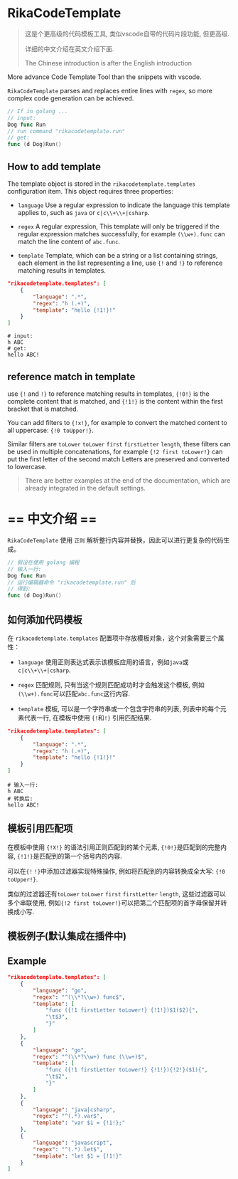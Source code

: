 # RikaCodeTemplate


> 这是个更高级的代码模板工具, 类似vscode自带的代码片段功能, 但更高级.
> 
> 详细的中文介绍在英文介绍下面.
>
> The Chinese introduction is after the English introduction

More advance Code Template Tool than the snippets with vscode. 

`RikaCodeTemplate` parses and replaces entire lines with `regex`, so more complex code generation can be achieved.

``` go
// If in golang ...
// input:
Dog func Run
// run command "rikacodetemplate.run"
// get:
func (d Dog)Run()
```

## How to add template

The template object is stored in the `rikacodetemplate.templates` configuration item. This object requires three properties:

- `language` Use a regular expression to indicate the language this template applies to, such as `java` or `c|c\\+\\+|csharp`.

- `regex` A regular expression, This template will only be triggered if the regular expression matches successfully, for example `(\\w+).func` can match the line content of `abc.func`.

- `template` Template, which can be a string or a list containing strings, each element in the list representing a line, use `{!` and `!}` to reference matching results in templates.

```json
"rikacodetemplate.templates": [
    {
        "language": ".*",
        "regex": "h (.+)",
        "template": "hello {!1!}!"
    }
]
```

```
# input:
h ABC
# get:
hello ABC!
```
## reference match in template

use `{!` and `!}` to reference matching results in templates, `{!0!}` is the complete content that is matched, and `{!1!}` is the content within the first bracket that is matched.

You can add filters to `{!x!}`, for example to convert the matched content to all uppercase: `{!0 toUpper!}`.

Similar filters are `toLower` `toLower` `first` `firstLetter` `length`, these filters can be used in multiple concatenations, for example `{!2 first toLower!}` can put the first letter of the second match Letters are preserved and converted to lowercase.

> There are better examples at the end of the documentation, which are already integrated in the default settings.

# == 中文介绍 ==

`RikaCodeTemplate` 使用 `正则` 解析整行内容并替换，因此可以进行更复杂的代码生成。

``` go
// 假设在使用 golang 编程
// 输入一行:
Dog func Run
// 运行编辑器命令 "rikacodetemplate.run" 后
// 得到:
func (d Dog)Run()
```

## 如何添加代码模板

在 `rikacodetemplate.templates` 配置项中存放模板对象，这个对象需要三个属性：

- `language` 使用正则表达式表示该模板应用的语言，例如`java`或`c|c\\+\\+|csharp`.

- `regex` 匹配规则, 只有当这个规则匹配成功时才会触发这个模板, 例如`(\\w+).func`可以匹配`abc.func`这行内容.

- `template` 模板, 可以是一个字符串或一个包含字符串的列表, 列表中的每个元素代表一行, 在模板中使用 `{!`和`!}` 引用匹配结果.

```json
"rikacodetemplate.templates": [
    {
        "language": ".*",
        "regex": "h (.+)",
        "template": "hello {!1!}!"
    }
]
```

```
# 输入一行:
h ABC
# 转换后:
hello ABC!
```

## 模板引用匹配项

在模板中使用 `{!X!}` 的语法引用正则匹配到的某个元素, `{!0!}`是匹配到的完整内容, `{!1!}`是匹配到的第一个括号内的内容.

可以在`{!` `!}`中添加过滤器实现特殊操作, 例如将匹配到的内容转换成全大写: `{!0 toUpper!}`.

类似的过滤器还有`toLower` `toLower` `first` `firstLetter` `length`, 这些过滤器可以多个串联使用, 例如`{!2 first toLower!}`可以把第二个匹配项的首字母保留并转换成小写.

## 模板例子(默认集成在插件中)
## Example

```json
"rikacodetemplate.templates": [
    {
        "language": "go",
        "regex": "^(\\*?\\w+) func$",
        "template": [
            "func ({!1 firstLetter toLower!} {!1!})$1($2){",
            "\t$3",
            "}"
        ]
    },
    {
        "language": "go",
        "regex": "^(\\*?\\w+) func (\\w+)$",
        "template": [
            "func ({!1 firstLetter toLower!} {!1!}){!2!}($1){",
            "\t$2",
            "}"
        ]
    },
    {
        "language": "java|csharp",
        "regex": "^(.*).var$",
        "template": "var $1 = {!1!};"
    },
    {
        "language": "javascript",
        "regex": "^(.*).let$",
        "template": "let $1 = {!1!}"
    }
]
```


